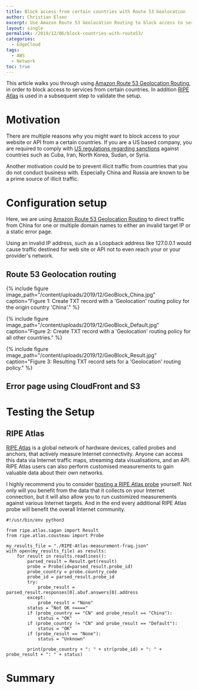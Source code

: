 ```yaml
---
title: Block access from certain countries with Route 53 Geolocation
author: Christian Elsen
excerpt: Use Amazon Route 53 Geolocation Routing to block access to services from certain countries. Leverage RIPE Atlas to validate the setup.
layout: single
permalink: /2019/12/06/block-countries-with-route53/
categories:
  - EdgeCloud
tags:
  - AWS
  - Network
toc: true
---
```


This article walks you through using [Amazon Route 53 Geolocation Routing](https://docs.aws.amazon.com/Route53/latest/DeveloperGuide/routing-policy.html#routing-policy-geo), in order to block access to services from certain countries. In addition [RIPE Atlas](https://atlas.ripe.net/) is used in a subsequent step to validate the setup.

# Motivation

There are multiple reasons why you might want to block access to your website or API from a certain countries. If you are a US based company, you are required to comply with [US regulations regarding sanctions](https://www.bis.doc.gov/index.php/policy-guidance/country-guidance/sanctioned-destinations) against countries such as Cuba, Iran, North Korea, Sudan, or Syria.

Another motivation could be to prevent illicit traffic from countries that you do not conduct business with. Especially China and Russia are known to be a prime source of illicit traffic.

# Configuration setup

Here, we are using [Amazon Route 53 Geolocation Routing](https://docs.aws.amazon.com/Route53/latest/DeveloperGuide/routing-policy.html#routing-policy-geo) to direct traffic from China for one or multiple domain names to either an invalid target IP or a static error page.

Using an invalid IP address, such as a Loopback address like 127.0.0.1 would cause traffic destined for web site or API not to even reach your or your provider's network.

## Route 53 Geolocation routing

{% include figure image_path="/content/uploads/2019/12/GeoBlock_China.jpg" caption="Figure 1: Create TXT record with a 'Geolocation' routing policy for the origin country 'China'." %}

{% include figure image_path="/content/uploads/2019/12/GeoBlock_Default.jpg" caption="Figure 2: Create TXT record with a 'Geolocation' routing policy for all other countries." %}

{% include figure image_path="/content/uploads/2019/12/GeoBlock_Result.jpg" caption="Figure 3: Resulting TXT record sets for a 'Geolocation' routing policy." %}

## Error page using CloudFront and S3

# Testing the Setup

## RIPE Atlas

[RIPE Atlas](https://atlas.ripe.net/) is a global network of hardware devices, called probes and anchors, that actively measure Internet connectivity. Anyone can access this data via Internet traffic maps, streaming data visualisations, and an API. RIPE Atlas users can also perform customised measurements to gain valuable data about their own networks.

I highly recommend you to consider [hosting a RIPE Atlas probe](https://atlas.ripe.net/get-involved/become-a-host/) yourself. Not only will you benefit from the data that it collects on your Internet connection, but it will also allow you to run customized measurements against various Internet targets. And in the end every additional RIPE Atlas probe will benefit the overall Internet community.

```
#!/usr/bin/env python3

from ripe.atlas.sagan import Result
from ripe.atlas.cousteau import Probe

my_results_file = "./RIPE-Atlas-measurement-fraq.json"
with open(my_results_file) as results:
    for result in results.readlines():
        parsed_result = Result.get(result)
        probe = Probe(id=parsed_result.probe_id)
        probe_country = probe.country_code
        probe_id = parsed_result.probe_id
        try:
            probe_result = parsed_result.responses[0].abuf.answers[0].address
        except:
            probe_result = "None"
        status = "Not OK <===="
        if (probe_country == "CN" and probe_result == "China"):
            status = "OK"
        if (probe_country != "CN" and probe_result == "Default"):
            status = "OK"
        if (probe_result == "None"):
            status = "Unknown"

        print(probe_country + ": " + str(probe_id) + ": " + probe_result + ": " + status)
```

# Summary
